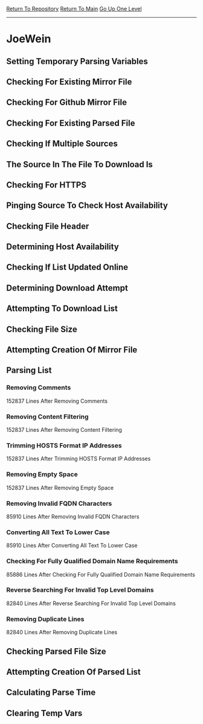 [Return To Repository](https://github.com/deathbybandaid/piholeparser/)
[Return To Main](https://github.com/deathbybandaid/piholeparser/blob/master/RecentRunLogs/Mainlog.md)
[Go Up One Level](https://github.com/deathbybandaid/piholeparser/blob/master/RecentRunLogs/TopLevelScripts/30-Processing-External-Blacklists.md)
____________________________________
# JoeWein
## Setting Temporary Parsing Variables
## Checking For Existing Mirror File
## Checking For Github Mirror File
## Checking For Existing Parsed File
## Checking If Multiple Sources
## The Source In The File To Download Is
## Checking For HTTPS
## Pinging Source To Check Host Availability
## Checking File Header
## Determining Host Availability
## Checking If List Updated Online
## Determining Download Attempt
## Attempting To Download List
## Checking File Size
## Attempting Creation Of Mirror File
## Parsing List
### Removing Comments
152837 Lines After Removing Comments
### Removing Content Filtering
152837 Lines After Removing Content Filtering
### Trimming HOSTS Format IP Addresses
152837 Lines After Trimming HOSTS Format IP Addresses
### Removing Empty Space
152837 Lines After Removing Empty Space
### Removing Invalid FQDN Characters
85910 Lines After Removing Invalid FQDN Characters
### Converting All Text To Lower Case
85910 Lines After Converting All Text To Lower Case
### Checking For Fully Qualified Domain Name Requirements
85886 Lines After Checking For Fully Qualified Domain Name Requirements
### Reverse Searching For Invalid Top Level Domains
82840 Lines After Reverse Searching For Invalid Top Level Domains
### Removing Duplicate Lines
82840 Lines After Removing Duplicate Lines
## Checking Parsed File Size
## Attempting Creation Of Parsed List
## Calculating Parse Time
## Clearing Temp Vars
